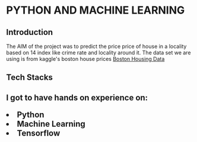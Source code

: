 # PYTHON AND MACHINE LEARNING
<h2>Introduction</h2>
<p>The AIM of the project was to predict the price price of house in a locality based on 14 index
like crime rate and locality around it.
The data set we are using is from kaggle's boston house prices
<a href="https://www.kaggle.com/datasets/vikrishnan/boston-house-prices">
Boston Housing Data</a><p>
<h2>Tech Stacks<h2>
<p>I got to have hands on experience on:</p>
<li>Python
<li>Machine Learning
<li>Tensorflow
